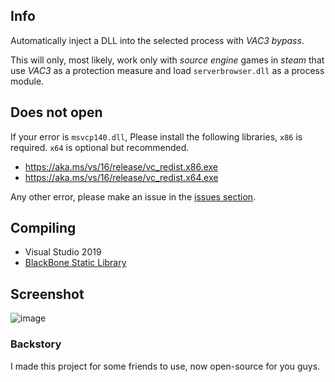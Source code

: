 ## Info
Automatically inject a DLL into the selected process with _VAC3 bypass_.

This will only, most likely, work only with _source engine_ games in _steam_ that use _VAC3_ as a protection measure and load `serverbrowser.dll` as a process module.

## Does not open
If your error is `msvcp140.dll`, Please install the following libraries, `x86` is required. `x64` is optional but recommended.
- https://aka.ms/vs/16/release/vc_redist.x86.exe
- https://aka.ms/vs/16/release/vc_redist.x64.exe

Any other error, please make an issue in the [issues section](https://github.com/b1scoito/cozinha_loader/issues).

## Compiling
- Visual Studio 2019
- [BlackBone Static Library](https://github.com/DarthTon/Blackbone)

## Screenshot
![image](https://user-images.githubusercontent.com/17802984/125178502-0d68b800-e1bc-11eb-86a4-7c76da1aa0a8.png)

### Backstory
I made this project for some friends to use, now open-source for you guys.
